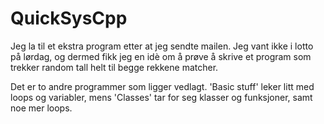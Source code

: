 # QuickSysCpp

Jeg la til et ekstra program etter at jeg sendte mailen. Jeg vant ikke i lotto på lørdag, og dermed fikk jeg
en idè om å prøve å skrive et program som trekker random tall helt til begge rekkene matcher.

Det er to andre programmer som ligger vedlagt. 'Basic stuff' leker litt med loops og variabler, mens 'Classes'
tar for seg klasser og funksjoner, samt noe mer loops.
